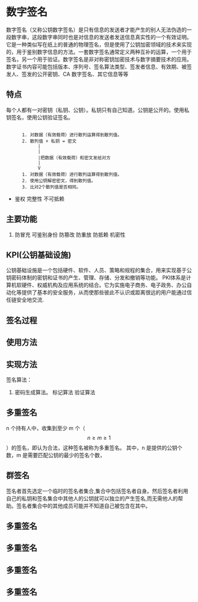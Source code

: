 # 数字签名

数字签名（又称公钥数字签名）是只有信息的发送者才能产生的别人无法伪造的一段数字串，这段数字串同时也是对信息的发送者发送信息真实性的一个有效证明。它是一种类似写在纸上的普通的物理签名，但是使用了公钥加密领域的技术来实现的，用于鉴别数字信息的方法。一套数字签名通常定义两种互补的运算，一个用于签名，另一个用于验证。数字签名是非对称密钥加密技术与数字摘要技术的应用。
数字证书内容可能包括版本、序列号、签名算法类型、签发者信息、有效期、被签发人、签发的公开密钥、CA 数字签名、其它信息等等

## 特点

每个人都有一对密钥（私钥、公钥）。私钥只有自己知道。公钥是公开的。使用私钥签名，使用公钥验证签名。

```

      1. 对数据（有效载荷）进行散列运算得到散列值。
      2. 散列值 + 私钥 = 密文
            |
            |
            |把数据（有效载荷）和密文发给对方
            |
            V
      1. 对数据（有效载荷）进行散列运算得到散列值。
      2. 使用公钥解密密文，得到散列值。
      3. 比对2个散列值是否相同。

```

- 鉴权
完整性
不可抵赖

## 主要功能

1. 防冒充
可鉴别身份
防篡改
防重放
防抵赖
机密性

## KPI(公钥基础设施)

公钥基础设施是一个包括硬件、软件、人员、策略和规程的集合，用来实现基于公钥密码体制的密钥和证书的产生、管理、存储、分发和撤销等功能。
PKI体系是计算机软硬件、权威机构及应用系统的结合。它为实施电子商务、电子政务、办公自动化等提供了基本的安全服务，从而使那些彼此不认识或距离很远的用户能通过信任链安全地交流.

## 签名过程
## 使用方法

## 实现方法

签名算法：

1. 密码生成算法。
标记算法
验证算法

## 多重签名

n 个持有人中，收集到至少 m 个（$$n\ge{}m\ge{}1$$）的签名，即认为合法，这种签名被称为多重签名。
其中，n 是提供的公钥个数，m 是需要匹配公钥的最少的签名个数，

## 群签名

签名者首先选定一个临时的签名者集合,集合中包括签名者自身。然后签名者利用自己的私钥和签名集合中其他人的公钥就可以独立的产生签名,而无需他人的帮助。签名者集合中的其他成员可能并不知道自己被包含在其中。

## 多重签名
## 多重签名
## 多重签名
## 多重签名
